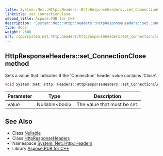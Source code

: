 ```yaml
---
title: System::Net::Http::Headers::HttpResponseHeaders::set_ConnectionClose method
linktitle: set_ConnectionClose
second_title: Aspose.PUB for C++
description: 'System::Net::Http::Headers::HttpResponseHeaders::set_ConnectionClose method. Sets a value that indicates if the ''Connection'' header value contains ''Close'' in C++.'
type: docs
weight: 2500
url: /cpp/system.net.http.headers/httpresponseheaders/set_connectionclose/
---
```

## HttpResponseHeaders::set_ConnectionClose method


Sets a value that indicates if the 'Connection' header value contains 'Close'.

```cpp
void System::Net::Http::Headers::HttpResponseHeaders::set_ConnectionClose(Nullable<bool> value)
```


| Parameter | Type | Description |
| --- | --- | --- |
| value | Nullable\<bool\> | The value that must be set. |

## See Also

* Class [Nullable](../../../system/nullable/)
* Class [HttpResponseHeaders](../)
* Namespace [System::Net::Http::Headers](../../)
* Library [Aspose.PUB for C++](../../../)
